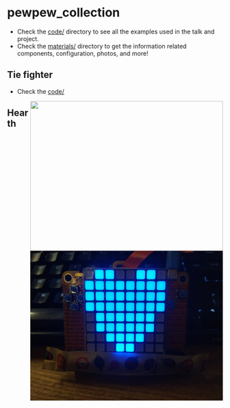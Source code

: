 # pewpew_collection

* Check the [code/](code/) directory to see all the examples used in the talk
  and project.
* Check the [materials/](materials/) directory to get the information related
  components, configuration, photos, and more!

## Tie fighter
 * Check the [code/](code/)
 
<img align="right" width="450" height="350" src="src/hearth.png"/>

## Hearth
 
<img align="right" width="450" height="350" src="src/hearth.jpg"/>


